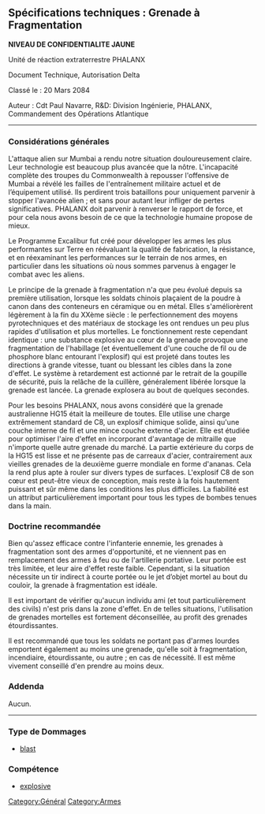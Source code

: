 ## Spécifications techniques : Grenade à Fragmentation

**NIVEAU DE CONFIDENTIALITE JAUNE**

Unité de réaction extraterrestre PHALANX

Document Technique, Autorisation Delta

Classé le : 20 Mars 2084

Auteur : Cdt Paul Navarre, R&D: Division Ingénierie, PHALANX,
Commandement des Opérations Atlantique

------------------------------------------------------------------------

### Considérations générales

L'attaque alien sur Mumbai a rendu notre situation douloureusement
claire. Leur technologie est beaucoup plus avancée que la nôtre.
L'incapacité complète des troupes du Commonwealth à repousser
l'offensive de Mumbai a révélé les failles de l'entraînement militaire
actuel et de l’équipement utilisé. Ils perdirent trois bataillons pour
uniquement parvenir à stopper l'avancée alien ; et sans pour autant leur
infliger de pertes significatives. PHALANX doit parvenir à renverser le
rapport de force, et pour cela nous avons besoin de ce que la
technologie humaine propose de mieux.

Le Programme Excalibur fut créé pour développer les armes les plus
performantes sur Terre en réévaluant la qualité de fabrication, la
résistance, et en réexaminant les performances sur le terrain de nos
armes, en particulier dans les situations où nous sommes parvenus à
engager le combat avec les aliens.

Le principe de la grenade à fragmentation n'a que peu évolué depuis sa
première utilisation, lorsque les soldats chinois plaçaient de la poudre
à canon dans des conteneurs en céramique ou en métal. Elles
s'améliorèrent légèrement à la fin du XXème siècle : le perfectionnement
des moyens pyrotechniques et des matériaux de stockage les ont rendues
un peu plus rapides d'utilisation et plus mortelles. Le fonctionnement
reste cependant identique : une substance explosive au cœur de la
grenade provoque une fragmentation de l'habillage (et éventuellement
d'une couche de fil ou de phosphore blanc entourant l'explosif) qui est
projeté dans toutes les directions à grande vitesse, tuant ou blessant
les cibles dans la zone d'effet. Le système à retardement est actionné
par le retrait de la goupille de sécurité, puis la relâche de la
cuillère, généralement libérée lorsque la grenade est lancée. La grenade
explosera au bout de quelques secondes.

Pour les besoins PHALANX, nous avons considéré que la grenade
australienne HG15 était la meilleure de toutes. Elle utilise une charge
extrêmement standard de C8, un explosif chimique solide, ainsi qu'une
couche interne de fil et une mince couche externe d'acier. Elle est
étudiée pour optimiser l'aire d'effet en incorporant d'avantage de
mitraille que n'importe quelle autre grenade du marché. La partie
extérieure du corps de la HG15 est lisse et ne présente pas de carreaux
d'acier, contrairement aux vieilles grenades de la deuxième guerre
mondiale en forme d'ananas. Cela la rend plus apte à rouler sur divers
types de surfaces. L'explosif C8 de son cœur est peut-être vieux de
conception, mais reste à la fois hautement puissant et sûr même dans les
conditions les plus difficiles. La fiabilité est un attribut
particulièrement important pour tous les types de bombes tenues dans la
main.

### Doctrine recommandée

Bien qu'assez efficace contre l'infanterie ennemie, les grenades à
fragmentation sont des armes d'opportunité, et ne viennent pas en
remplacement des armes à feu ou de l'artillerie portative. Leur portée
est très limitée, et leur aire d'effet reste faible. Cependant, si la
situation nécessite un tir indirect à courte portée ou le jet d’objet
mortel au bout du couloir, la grenade à fragmentation est idéale.

Il est important de vérifier qu'aucun individu ami (et tout
particulièrement des civils) n'est pris dans la zone d'effet. En de
telles situations, l'utilisation de grenades mortelles est fortement
déconseillée, au profit des grenades étourdissantes.

Il est recommandé que tous les soldats ne portant pas d'armes lourdes
emportent également au moins une grenade, qu'elle soit à fragmentation,
incendiaire, étourdissante, ou autre ; en cas de nécessité. Il est même
vivement conseillé d'en prendre au moins deux.

### Addenda

Aucun.

------------------------------------------------------------------------

### Type de Dommages

- [blast](Damage/blast "wikilink")

### Compétence

- [explosive](Skills/explosive "wikilink")

[Category:Général](Category:Général "wikilink")
[Category:Armes](Category:Armes "wikilink")